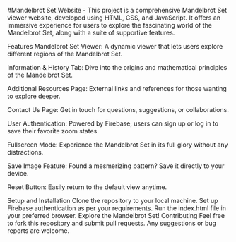 #Mandelbrot Set Website - This project is a comprehensive Mandelbrot Set viewer website, developed using HTML, CSS, and JavaScript. It offers an immersive experience for users to explore the fascinating world of the Mandelbrot Set, along with a suite of supportive features.

Features Mandelbrot Set Viewer: A dynamic viewer that lets users explore different regions of the Mandelbrot Set.

Information & History Tab: Dive into the origins and mathematical principles of the Mandelbrot Set.

Additional Resources Page: External links and references for those wanting to explore deeper.

Contact Us Page: Get in touch for questions, suggestions, or collaborations.

User Authentication: Powered by Firebase, users can sign up or log in to save their favorite zoom states.

Fullscreen Mode: Experience the Mandelbrot Set in its full glory without any distractions.

Save Image Feature: Found a mesmerizing pattern? Save it directly to your device.

Reset Button: Easily return to the default view anytime.

Setup and Installation Clone the repository to your local machine. Set up Firebase authentication as per your requirements. Run the index.html file in your preferred browser. Explore the Mandelbrot Set! Contributing Feel free to fork this repository and submit pull requests. Any suggestions or bug reports are welcome.
